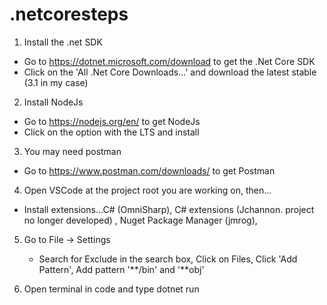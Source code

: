 # .netcoresteps
1. Install the .net SDK
  - Go to https://dotnet.microsoft.com/download to get the .Net Core SDK
  - Click on the 'All .Net Core Downloads...' and download the latest stable (3.1 in my case)
2. Install NodeJs
  - Go to https://nodejs.org/en/ to get NodeJs
  - Click on the option with the LTS and install
3. You may need postman
  - Go to https://www.postman.com/downloads/ to get Postman
4. Open VSCode at the project root you are working on, then...
  - Install extensions...C# (OmniSharp), C# extensions (Jchannon. project no longer developed) , Nuget Package Manager (jmrog), 
  
5. Go to File -> Settings
   - Search for Exclude in the search box, Click on Files, Click 'Add Pattern', Add pattern '**/bin' and '**obj'
   
6. Open terminal in code and type dotnet run
